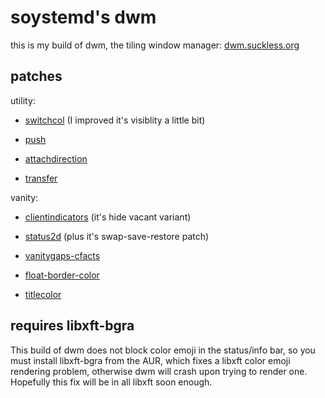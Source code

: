 # soystemd's dwm

this is my build of dwm, the tiling window manager:
[dwm.suckless.org](https://dwm.suckless.org)

## patches

utility:

- [switchcol](https://dwm.suckless.org/patches/switchcol)
(I improved it's visiblity a little bit)

- [push](https://dwm.suckless.org/patches/push)

- [attachdirection](https://dwm.suckless.org/patches/attachdirection)

- [transfer](https://dwm.suckless.org/patches/transfer)

vanity:

- [clientindicators](https://dwm.suckless.org/patches/clientindicators)
(it's hide vacant variant)

- [status2d](https://dwm.suckless.org/patches/status2d)
(plus it's swap-save-restore patch)

- [vanitygaps-cfacts](https://dwm.suckless.org/patches/vanitygaps)

- [float-border-color](https://dwm.suckless.org/patches/float_border_color)

- [titlecolor](https://dwm.suckless.org/patches/titlecolor)

## requires libxft-bgra

This build of dwm does not block color emoji in the status/info bar,
so you must install libxft-bgra from the AUR,
which fixes a libxft color emoji rendering problem,
otherwise dwm will crash upon trying to render one.
Hopefully this fix will be in all libxft soon enough.
